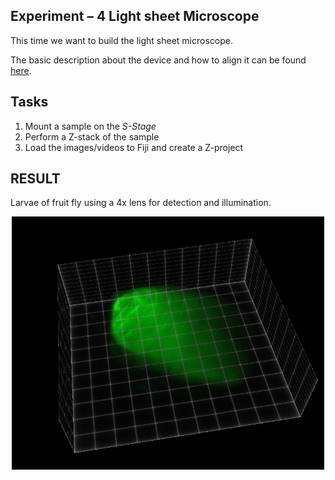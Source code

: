 ## Experiment – 4 Light sheet Microscope
This time we want to build the light sheet microscope.

The basic description about the device and how to align it can be found [here](../../APPLICATIONS/APP_LIGHTSHEET_Workshop).

## Tasks

1. Mount a sample on the *S-Stage*
2. Perform a Z-stack of the sample
3. Load the images/videos to Fiji and create a Z-project


## RESULT

Larvae of fruit fly using a 4x lens for detection and illumination.

<p align="center">
<img src="./IMAGES/Larve_Lightsheet.png" width="500">
</p>
